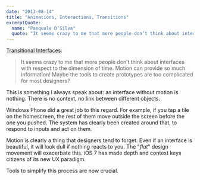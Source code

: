```yaml
---
date: "2013-08-14"
title: "Animations, Interactions, Transitions"
excerptQuote:
  name: "Pasquale D’Silva"
  quote: "It seems crazy to me that more people don’t think about interfaces with respect to the dimension of time. Motion can provide so much information!"
---
```


[Transitional Interfaces](https://medium.com/design-ux/926eb80d64e3):

> It seems crazy to me that more people don’t think about interfaces with respect to the dimension of time. Motion can provide so much information! Maybe the tools to create prototypes are too complicated for most designers?

This is something I always speak about: an interface without motion is nothing. There is no context, no link between different objects.

Windows Phone did a great job to this regard. For example, if you tap a tile on the homescreen, the rest of them move outside the screen before the one you pushed. The system has clearly been created around that, to respond to inputs and act on them.

Motion is clearly a thing that designers tend to forget. Even if an interface is beautiful, it will look dull if nothing reacts to you. The "_flat_" design movement will exacerbate this. iOS 7 has made depth and context keys citizens of its new UX paradigm.

Tools to simplify this process are now crucial.
